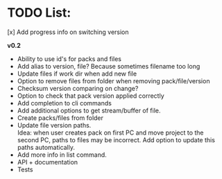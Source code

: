 # TODO List:

[x] Add progress info on switching version

**v0.2**
- Ability to use id's for packs and files
- Add alias to version, file? Because sometimes filename too long
- Update files if work dir when add new file
- Option to remove files from folder when removing pack/file/version
- Checksum version comparing on change?
- Option to check that pack version applied correctly
- Add completion to cli commands
- Add additional options to get stream/buffer of file.
- Create packs/files from folder
- Update file version paths.  
  Idea: when user creates pack on first PC and move project to the second PC, paths to files may be incorrect. Add option to update this paths automatically.
- Add more info in list command.
- API + documentation
- Tests